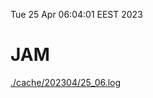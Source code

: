 Tue 25 Apr 06:04:01 EEST 2023
# JAM
<a href='./cache/202304/25_06.log'>./cache/202304/25_06.log</a>
